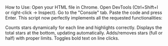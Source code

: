 How to Use:
Open your HTML file in Chrome.
Open DevTools (Ctrl+Shift+I or right-click -> Inspect).
Go to the "Console" tab.
Paste the code and press Enter.
This script now perfectly implements all the requested functionalities:

Counts stars dynamically for each line and highlights correctly.
Displays the total stars at the bottom, updating automatically.
Adds/removes stars (full or half) with proper limits.
Toggles bold text on line clicks.


